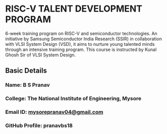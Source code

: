 # RISC-V TALENT DEVELOPMENT PROGRAM

6-week training program on RISC-V and semiconductor technologies. An initiative by Samsung Semiconductor India Research (SSIR) in collaboration with VLSI System Design (VSD), it aims to nurture young talented minds through an intensive training program. This course is instructed by Kunal Ghosh Sir of VLSI System Design.


## Basic Details

### Name: B S Pranav
### College: The National Institute of Engineering, Mysore
### Email ID: mysorepranav04@gmail.com
### GitHub Profile: pranavbs18
